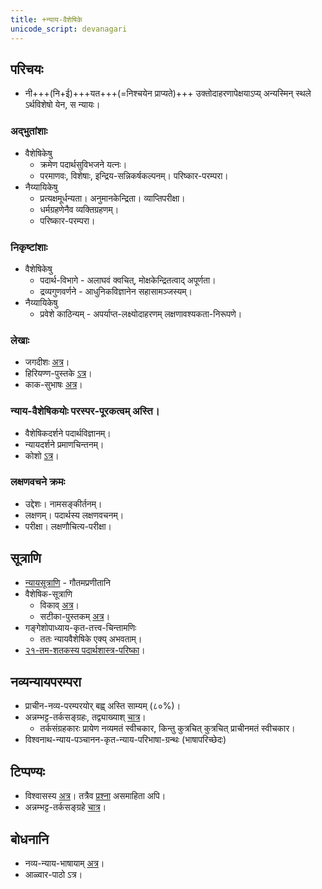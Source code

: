 ```yaml
---
title: +न्याय-वैशेषिके
unicode_script: devanagari
---
```


## परिचयः
- नी+++(नि+ई)+++यत+++(=निश्चयेन प्राप्यते)+++ उक्तोदाहरणापेक्षयाऽप्य् अन्यस्मिन् स्थले ऽर्थविशेषो येन, स न्यायः।

### अद्भुतांशाः
- वैशेषिकेषु
  - क्रमेण पदार्थसुविभजने  यत्नः।
  - परमाणवः, विशेषाः, इन्द्रिय-सन्निकर्षकल्पनम्। परिष्कार-परम्परा।
- नैय्यायिकेषु
  - प्रत्यक्षमूर्धन्यता। अनुमानकेन्द्रिता। व्याप्तिपरीक्षा। 
  - धर्मग्रहणेनैव व्यक्तिग्रहणम्। 
  - परिष्कार-परम्परा।

### निकृष्टांशाः
- वैशेषिकेषु
  - पदार्थ-विभागे - अलाघवं क्वचित्, मोक्षकेन्द्रितत्वाद् अपूर्णता। 
  - द्रव्यगुणवर्णने - आधुनिकविज्ञानेन सहासामञ्जस्यम्।
- नैय्यायिकेषु
  - प्रवेशे काठिन्यम् - अपर्याप्त-लक्ष्योदाहरणम् लक्षणावश्यकता-निरूपणे।

### लेखाः
- जगदीशः [अत्र](https://archive.org/stream/in.ernet.dli.2015.31521/2015.31521.Hindu-Realism-Being-An-Introduction-To-The-Metaphysics-Of-Nyayya-vaisheshika-System-Of-Philosophy#page/n79/mode/2up)।
- हिरियण्ण-पुस्तके [ऽत्र](https://archive.org/stream/OutlinesOfIndianPhilosophyByM.Hiriyanna/Outlines%20of%20Indian%20Philosophy%20by%20M.%20Hiriyanna#page/n231/mode/2up)।
- काक-सुभाषः [अत्र](https://archive.org/stream/arxiv-physics0310001/physics0310001#page/n12/mode/1up)।

### न्याय-वैशेषिकयोः परस्पर-पूरकत्वम् अस्ति।
- वैशेषिकदर्शने पदार्थविज्ञानम्।
- न्यायदर्शने प्रमाणचिन्तनम्।
- कोशो [ऽत्र](https://archive.org/details/nyayakosa)।  

### लक्षणवचने क्रमः
- उद्देशः। नामसङ्कीर्तनम्।
- लक्षणम्। पदार्थस्य लक्षणवचनम्।
- परीक्षा। लक्षणौचित्य-परीक्षा।

## सूत्राणि
- [न्यायसूत्राणि](https://sa.wikibooks.org/wiki/%E0%A4%A8%E0%A5%8D%E0%A4%AF%E0%A4%BE%E0%A4%AF%E0%A4%B8%E0%A5%82%E0%A4%A4%E0%A5%8D%E0%A4%B0) \- गौतमप्रणीतानि
- वैशेषिक-सूत्राणि
    - विकाव् [अत्र](https://sa.wikibooks.org/wiki/%E0%A4%B5%E0%A5%88%E0%A4%B6%E0%A5%87%E0%A4%B7%E0%A4%BF%E0%A4%95%E0%A4%B8%E0%A5%82%E0%A4%A4%E0%A5%8D%E0%A4%B0%E0%A4%AE%E0%A5%8D)।
    - सटीका-पुस्तकम् [अत्र](https://archive.org/stream/in.ernet.dli.2015.274624/2015.274624.Vaisheshika-Darshana#page/n43/mode/2up)।
- गङ्गेशोपाध्याय-कृत-तत्त्व-चिन्तामणिः
    - ततः न्यायवैशेषिके एक्य् अभवताम्।
- [२१-तम-शतकस्य पदार्थशास्त्र-परिष्का](21ce-padArtha-shAstra-pariShkAraH/)।

## नव्यन्यायपरम्परा
- प्राचीन-नव्य-परम्परयोर्‌ बह्व् अस्ति साम्यम् (८०%)।  
- अन्नम्भट्ट-तर्कसङ्ग्रहः, तद्व्याख्याश् [चात्र](tarkasangrahaH/)।
    - तर्कसंग्रहकारः प्रायेण नव्यमतं स्वीचकार, किन्तु कुत्रचित् कुत्रचित् प्राचीनमतं स्वीचकार।  
- विश्वनाथ-न्याय-पञ्चानन-कृत-न्याय-परिभाषा-ग्रन्थः (भाषापरिच्छेदः)

## टिप्पण्यः
- विश्वासस्य [अत्र](https://docs.google.com/spreadsheets/d/1Q4C4b7yHeK-3fwgAPCdSTRjPIJFEN2NLBKObH9AC-dU/edit#gid=950757355)। तत्रैव [प्रश्ना](https://docs.google.com/spreadsheets/d/1Q4C4b7yHeK-3fwgAPCdSTRjPIJFEN2NLBKObH9AC-dU/edit#gid=1103198300) असमाहिता अपि।
- अन्नम्भट्ट-तर्कसङ्ग्रहे [चात्र](https://sites.google.com/site/samskrtamsfo/darsanam/nyayashastram/tarkasangrahah.1586341761225)।

## बोधनानि
- नव्य-न्याय-भाषायाम् [अत्र](https://www.youtube.com/watch?v=ioLl9gGSAo4)।
- आळ्वार-पाठो ऽत्र।